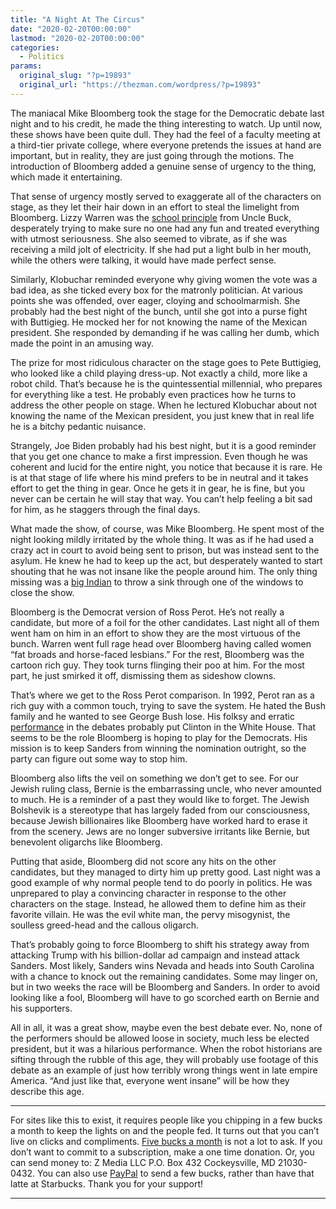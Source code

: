 ```yaml
---
title: "A Night At The Circus"
date: "2020-02-20T00:00:00"
lastmod: "2020-02-20T00:00:00"
categories:
  - Politics
params:
  original_slug: "?p=19893"
  original_url: "https://thezman.com/wordpress/?p=19893"
---
```


The maniacal Mike Bloomberg took the stage for the Democratic debate
last night and to his credit, he made the thing interesting to watch. Up
until now, these shows have been quite dull. They had the feel of a
faculty meeting at a third-tier private college, where everyone pretends
the issues at hand are important, but in reality, they are just going
through the motions. The introduction of Bloomberg added a genuine sense
of urgency to the thing, which made it entertaining.

That sense of urgency mostly served to exaggerate all of the characters
on stage, as they let their hair down in an effort to steal the
limelight from Bloomberg. Lizzy Warren was the
<a href="https://www.youtube.com/watch?v=xEt5dEOcW0I"
rel="noopener noreferrer" target="_blank">school principle</a> from
Uncle Buck, desperately trying to make sure no one had any fun and
treated everything with utmost seriousness. She also seemed to vibrate,
as if she was receiving a mild jolt of electricity. If she had put a
light bulb in her mouth, while the others were talking, it would have
made perfect sense.

Similarly, Klobuchar reminded everyone why giving women the vote was a
bad idea, as she ticked every box for the matronly politician. At
various points she was offended, over eager, cloying and schoolmarmish.
She probably had the best night of the bunch, until she got into a purse
fight with Buttigieg. He mocked her for not knowing the name of the
Mexican president. She responded by demanding if he was calling her
dumb, which made the point in an amusing way.

The prize for most ridiculous character on the stage goes to Pete
Buttigieg, who looked like a child playing dress-up. Not exactly a
child, more like a robot child. That’s because he is the quintessential
millennial, who prepares for everything like a test. He probably even
practices how he turns to address the other people on stage. When he
lectured Klobuchar about not knowing the name of the Mexican president,
you just knew that in real life he is a bitchy pedantic nuisance.

Strangely, Joe Biden probably had his best night, but it is a good
reminder that you get one chance to make a first impression. Even though
he was coherent and lucid for the entire night, you notice that because
it is rare. He is at that stage of life where his mind prefers to be in
neutral and it takes effort to get the thing in gear. Once he gets it in
gear, he is fine, but you never can be certain he will stay that way.
You can’t help feeling a bit sad for him, as he staggers through the
final days.

What made the show, of course, was Mike Bloomberg. He spent most of the
night looking mildly irritated by the whole thing. It was as if he had
used a crazy act in court to avoid being sent to prison, but was instead
sent to the asylum. He knew he had to keep up the act, but desperately
wanted to start shouting that he was not insane like the people around
him. The only thing missing was a
<a href="https://youtu.be/c3Dz6FOE_Gk" rel="noopener noreferrer"
target="_blank">big Indian</a> to throw a sink through one of the
windows to close the show.

Bloomberg is the Democrat version of Ross Perot. He’s not really a
candidate, but more of a foil for the other candidates. Last night all
of them went ham on him in an effort to show they are the most virtuous
of the bunch. Warren went full rage head over Bloomberg having called
women “fat broads and horse-faced lesbians.” For the rest, Bloomberg was
the cartoon rich guy. They took turns flinging their poo at him. For the
most part, he just smirked it off, dismissing them as sideshow clowns.

That’s where we get to the Ross Perot comparison. In 1992, Perot ran as
a rich guy with a common touch, trying to save the system. He hated the
Bush family and he wanted to see George Bush lose. His folksy and
erratic [performance](https://www.youtube.com/watch?v=qHcgvEsNAQc) in
the debates probably put Clinton in the White House. That seems to be
the role Bloomberg is hoping to play for the Democrats. His mission is
to keep Sanders from winning the nomination outright, so the party can
figure out some way to stop him.

Bloomberg also lifts the veil on something we don’t get to see. For our
Jewish ruling class, Bernie is the embarrassing uncle, who never
amounted to much. He is a reminder of a past they would like to forget.
The Jewish Bolshevik is a stereotype that has largely faded from our
consciousness, because Jewish billionaires like Bloomberg have worked
hard to erase it from the scenery. Jews are no longer subversive
irritants like Bernie, but benevolent oligarchs like Bloomberg.

Putting that aside, Bloomberg did not score any hits on the other
candidates, but they managed to dirty him up pretty good. Last night was
a good example of why normal people tend to do poorly in politics. He
was unprepared to play a convincing character in response to the other
characters on the stage. Instead, he allowed them to define him as their
favorite villain. He was the evil white man, the pervy misogynist, the
soulless greed-head and the callous oligarch.

That’s probably going to force Bloomberg to shift his strategy away from
attacking Trump with his billion-dollar ad campaign and instead attack
Sanders. Most likely, Sanders wins Nevada and heads into South Carolina
with a chance to knock out the remaining candidates. Some may linger on,
but in two weeks the race will be Bloomberg and Sanders. In order to
avoid looking like a fool, Bloomberg will have to go scorched earth on
Bernie and his supporters.

All in all, it was a great show, maybe even the best debate ever. No,
none of the performers should be allowed loose in society, much less be
elected president, but it was a hilarious performance. When the robot
historians are sifting through the rubble of this age, they will
probably use footage of this debate as an example of just how terribly
wrong things went in late empire America. “And just like that, everyone
went insane” will be how they describe this age.

------------------------------------------------------------------------

For sites like this to exist, it requires people like you chipping in a
few bucks a month to keep the lights on and the people fed. It turns out
that you can’t live on clicks and compliments.
<a href="https://www.subscribestar.com/the-z-blog"
rel="noopener noreferrer" target="_blank">Five bucks a month</a> is not
a lot to ask. If you don’t want to commit to a subscription, make a one
time donation. Or, you can send money to: Z Media LLC P.O. Box 432
Cockeysville, MD 21030-0432. You can also use <a
href="https://www.paypal.com/cgi-bin/webscr?cmd=_s-xclick&amp;hosted_button_id=UDAS2Q8JYA6CN&amp;source=url"
rel="noopener noreferrer" target="_blank">PayPal</a> to send a few
bucks, rather than have that latte at Starbucks. Thank you for your
support!

------------------------------------------------------------------------
